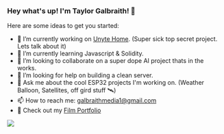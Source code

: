 ### Hey what's up! I'm Taylor Galbraith! 👋



Here are some ideas to get you started:

- 🔭 I’m currently working on [Unyte Home](https://www.unytehome.com/). (Super sick top secret project. Lets talk about it)
- 🌱 I’m currently learning Javascript & Solidity.
- 👯 I’m looking to collaborate on a super dope AI project thats in the works.
- 🤔 I’m looking for help on building a clean server. 
- 💬 Ask me about the cool ESP32 projects I'm working on. (Weather Balloon, Satellites, off gird stuff 🛰)
- 📫 How to reach me: galbraithmedia1@gmail.com
- 🎥 Check out my [Film Portfolio](https://www.taylorgalbraith.com/) 


<img src="https://github-readme-stats.vercel.app/api?username=galbraithmedia1&&show_icons=true&title_color=ffffff&icon_color=21FDFB&text_color=daf7dc&bg_color=134F85">
